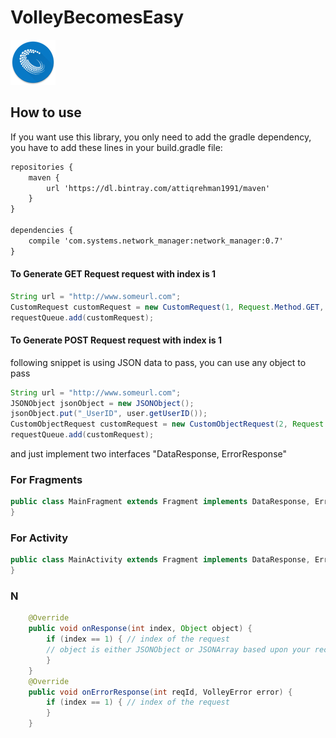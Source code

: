 # VolleyBecomesEasy

<img src="/ic_launcher.png"/>

## How to use
If you want use this library, you only need to add the gradle dependency, you have to add these lines in your build.gradle file:

```xml
repositories {
    maven {
        url 'https://dl.bintray.com/attiqrehman1991/maven'
    }
}

dependencies {
    compile 'com.systems.network_manager:network_manager:0.7'
}
```

#### To Generate GET Request request with index is 1
```java
String url = "http://www.someurl.com";
CustomRequest customRequest = new CustomRequest(1, Request.Method.GET, url, null, this, this);
requestQueue.add(customRequest);
```
#### To Generate POST Request request with index is 1
following snippet is using JSON data to pass, you can use any object to pass
```java
String url = "http://www.someurl.com";
JSONObject jsonObject = new JSONObject();
jsonObject.put("_UserID", user.getUserID());
CustomObjectRequest customRequest = new CustomObjectRequest(2, Request.Method.POST, url, jsonObject, MainFragment.this, MainFragment.this, null);
requestQueue.add(customRequest);
```
and just implement two interfaces "DataResponse, ErrorResponse"

### For Fragments
```java
public class MainFragment extends Fragment implements DataResponse, ErrorResponse {
}
```
### For Activity
```java
public class MainActivity extends Fragment implements DataResponse, ErrorResponse {
}
```

### N
```java
    @Override
    public void onResponse(int index, Object object) {
        if (index == 1) { // index of the request
        // object is either JSONObject or JSONArray based upon your received object
        }
    }
    @Override
    public void onErrorResponse(int reqId, VolleyError error) {
        if (index == 1) { // index of the request
        }
    }
```
